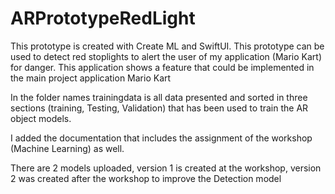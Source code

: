 # ARPrototypeRedLight
This prototype is created with Create ML and SwiftUI. This prototype can be used to detect red stoplights to alert the user of my application (Mario Kart) for danger. This application shows a feature that could be implemented in the main project application Mario Kart

In the folder names trainingdata is all data presented and sorted in three sections (training, Testing, Validation) that has been used to train the AR object models.

I added the documentation that includes the assignment of the workshop (Machine Learning) as well.

There are 2 models uploaded, version 1 is created at the workshop, version 2 was created after the workshop to improve the Detection model
